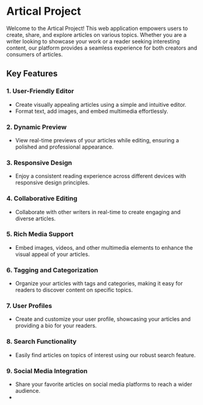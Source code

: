 # Artical Project

Welcome to the Artical Project! This web application empowers users to create, share, and explore articles on various topics. Whether you are a writer looking to showcase your work or a reader seeking interesting content, our platform provides a seamless experience for both creators and consumers of articles.

## Key Features

### 1. **User-Friendly Editor**
   - Create visually appealing articles using a simple and intuitive editor.
   - Format text, add images, and embed multimedia effortlessly.

### 2. **Dynamic Preview**
   - View real-time previews of your articles while editing, ensuring a polished and professional appearance.

### 3. **Responsive Design**
   - Enjoy a consistent reading experience across different devices with responsive design principles.

### 4. **Collaborative Editing**
   - Collaborate with other writers in real-time to create engaging and diverse articles.

### 5. **Rich Media Support**
   - Embed images, videos, and other multimedia elements to enhance the visual appeal of your articles.

### 6. **Tagging and Categorization**
   - Organize your articles with tags and categories, making it easy for readers to discover content on specific topics.

### 7. **User Profiles**
   - Create and customize your user profile, showcasing your articles and providing a bio for your readers.

### 8. **Search Functionality**
   - Easily find articles on topics of interest using our robust search feature.

### 9. **Social Media Integration**
   - Share your favorite articles on social media platforms to reach a wider audience.
   - 



